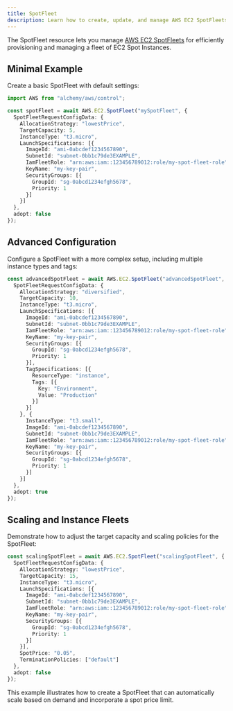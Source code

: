 ```yaml
---
title: SpotFleet
description: Learn how to create, update, and manage AWS EC2 SpotFleets using Alchemy Cloud Control.
---
```



The SpotFleet resource lets you manage [AWS EC2 SpotFleets](https://docs.aws.amazon.com/ec2/latest/userguide/) for efficiently provisioning and managing a fleet of EC2 Spot Instances.

## Minimal Example

Create a basic SpotFleet with default settings:

```ts
import AWS from "alchemy/aws/control";

const spotFleet = await AWS.EC2.SpotFleet("mySpotFleet", {
  SpotFleetRequestConfigData: {
    AllocationStrategy: "lowestPrice",
    TargetCapacity: 5,
    InstanceType: "t3.micro",
    LaunchSpecifications: [{
      ImageId: "ami-0abcdef1234567890",
      SubnetId: "subnet-0bb1c79de3EXAMPLE",
      IamFleetRole: "arn:aws:iam::123456789012:role/my-spot-fleet-role",
      KeyName: "my-key-pair",
      SecurityGroups: [{
        GroupId: "sg-0abcd1234efgh5678",
        Priority: 1
      }]
    }]
  },
  adopt: false
});
```

## Advanced Configuration

Configure a SpotFleet with a more complex setup, including multiple instance types and tags:

```ts
const advancedSpotFleet = await AWS.EC2.SpotFleet("advancedSpotFleet", {
  SpotFleetRequestConfigData: {
    AllocationStrategy: "diversified",
    TargetCapacity: 10,
    InstanceType: "t3.micro",
    LaunchSpecifications: [{
      ImageId: "ami-0abcdef1234567890",
      SubnetId: "subnet-0bb1c79de3EXAMPLE",
      IamFleetRole: "arn:aws:iam::123456789012:role/my-spot-fleet-role",
      KeyName: "my-key-pair",
      SecurityGroups: [{
        GroupId: "sg-0abcd1234efgh5678",
        Priority: 1
      }],
      TagSpecifications: [{
        ResourceType: "instance",
        Tags: [{
          Key: "Environment",
          Value: "Production"
        }]
      }]
    }, {
      InstanceType: "t3.small",
      ImageId: "ami-0abcdef1234567890",
      SubnetId: "subnet-0bb1c79de3EXAMPLE",
      IamFleetRole: "arn:aws:iam::123456789012:role/my-spot-fleet-role",
      KeyName: "my-key-pair",
      SecurityGroups: [{
        GroupId: "sg-0abcd1234efgh5678",
        Priority: 1
      }]
    }]
  },
  adopt: true
});
```

## Scaling and Instance Fleets

Demonstrate how to adjust the target capacity and scaling policies for the SpotFleet:

```ts
const scalingSpotFleet = await AWS.EC2.SpotFleet("scalingSpotFleet", {
  SpotFleetRequestConfigData: {
    AllocationStrategy: "lowestPrice",
    TargetCapacity: 15,
    InstanceType: "t3.micro",
    LaunchSpecifications: [{
      ImageId: "ami-0abcdef1234567890",
      SubnetId: "subnet-0bb1c79de3EXAMPLE",
      IamFleetRole: "arn:aws:iam::123456789012:role/my-spot-fleet-role",
      KeyName: "my-key-pair",
      SecurityGroups: [{
        GroupId: "sg-0abcd1234efgh5678",
        Priority: 1
      }]
    }],
    SpotPrice: "0.05",
    TerminationPolicies: ["default"]
  },
  adopt: false
});
``` 

This example illustrates how to create a SpotFleet that can automatically scale based on demand and incorporate a spot price limit.
